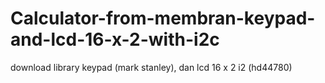 # Calculator-from-membran-keypad-and-lcd-16-x-2-with-i2c
download library keypad (mark stanley), dan lcd 16 x 2 i2 (hd44780)
